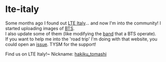 # lte-italy

Some months ago I found out [LTE Italy](lteitaly.it)... and now I'm into the community! I started uploading images of [BTS](https://en.wikipedia.org/wiki/Base_transceiver_station).     
I also update some of them (like modifying the [band](https://www.cablefree.net/wirelesstechnology/4glte/5g-frequency-bands-lte/) that a BTS operate).     
If you want to help me into the 'road trip' I'm doing with that website, you could open an [issue](https://github.com/hainetsoftware/lte-italy/issues).
TYSM for the support!




Find us on LTE Italy!~ 
Nickname: [hakiku_tomashi](https://lteitaly.it/member.php?username=hakiku_tomashi)
